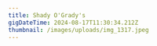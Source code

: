 ```yaml
---
title: Shady O'Grady's
gigDateTime: 2024-08-17T11:30:34.212Z
thumbnail: /images/uploads/img_1317.jpeg
---
```

